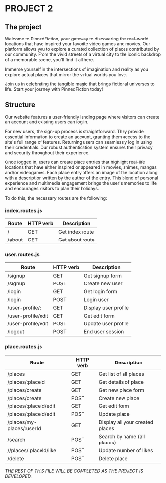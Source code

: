 # PROJECT 2 

## The project

Welcome to PinnedFiction, your gateway to discovering the real-world locations that have inspired your favorite video games and movies. Our platform allows you to explore a curated collection of places contributed by our community. From the vivid streets of a virtual city to the iconic backdrop of a memorable scene, you'll find it all here.

Immerse yourself in the intersections of imagination and reality as you explore actual places that mirror the virtual worlds you love. 

Join us in celebrating the tangible magic that brings fictional universes to life. Start your journey with PinnedFiction today!


## Structure

Our website features a user-friendly landing page where visitors can create an account and existing users can log in. 

For new users, the sign-up process is straightforward. They provide essential information to create an account, granting them access to the site's full range of features. Returning users can seamlessly log in using their credentials. Our robust authentication system ensures their privacy and security throughout their experience.


Once logged in, users can create place entries that highlight real-life locations that have either inspired or appeared in movies, animes, mangas and/or videogames. Each place entry offers an image of the location along with a description written by the author of the entry. This blend of personal experience and multimedia engagement brings the user's memories to life and encourages visitors to plan their holidays. 

To do this, the necessary routes are the following: 

### index.routes.js
| Route | HTTP verb | Description|
| --- | --- | --- |
| / | GET | Get index route |
| /about | GET | Get about route |

### user.routes.js
| Route | HTTP verb | Description|
| --- | --- | --- |
| /signup | GET | Get signup form |
| /signup | POST | Create new user |
| /login | GET | Get login form |
| /login | POST | Login user |
| /user-profile/: | GET | Display user profile |
| /user-profile/edit | GET | Get edit form |
| /user-profile/edit | POST | Update user profile |
| /logout| POST | End user session |

### place.routes.js
| Route | HTTP verb | Description|
| --- | --- | --- |
| /places | GET | Get list of all places |
| /places/:placeId | GET | Get details of place |
| /places/create | GET | Get new place form |
| /places/create | POST | Create new place |
| /places/:placeId/edit | GET | Get edit form |
| /places/:placeId/edit | POST | Update place |
| /places/my-places/:userId | GET | Display all your created places |
| /search | POST | Search by name (all places) |
| //places/:placeId/like | POST | Update number of likes |
| /delete | POST | Delete place |


*THE REST OF THIS FILE WILL BE COMPLETED AS THE PROJECT IS DEVELOPED.* 